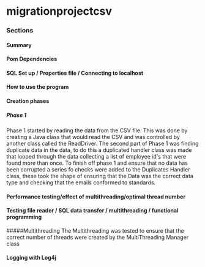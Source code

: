 # migrationprojectcsv
 
### Sections
#### Summary
#### Pom Dependencies
#### SQL Set up / Properties file / Connecting to localhost
#### How to use the program
#### Creation phases

##### Phase 1
Phase 1 started by reading the data from the CSV file. This was done by creating a Java class
that would read the CSV and was controlled by another class called the ReadDriver. The second
part of Phase 1 was finding duplicate data in the data, to do this a duplicated handler class was made
that looped through the data collecting a list of employee id's that were found more than once. 
To finish off phase 1 and ensure that no data has been corrupted a series fo checks were added to the
Duplicates Handler class, these took the shape of ensuring that the Data was the correct data type and checking that the emails conformed to standards.

#### Performance testing/effect of multithreading/optimal thread number
#### Testing file reader / SQL data transfer / multithreading / functional programming

#####Multithreading 
The Multithreading was tested to ensure that the correct number of threads were created by the
MultiThreading Manager class
#### Logging with Log4j